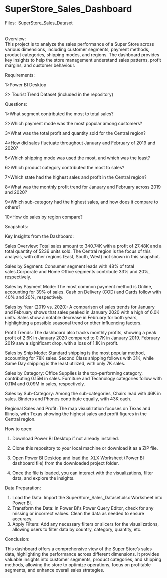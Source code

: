 # SuperStore_Sales_Dashboard

Files:&nbsp;
SuperStore_Sales_Dataset
<br>
<br>
<br>
Overview:<br>
This project is to analyze the sales performance of a Super Store across various dimensions, including customer segments, payment methods, product categories, shipping modes, and regions. The dashboard provides key insights to help the store management understand sales patterns, profit margins, and customer behaviour.














Requirements:

1>Power BI Desktop

2>	Tourist Trend Dataset (included in the repository)



Questions:

1>What segment contributed the most to total sales?

2>Which payment mode was the most popular among customers?

3>What was the total profit and quantity sold for the Central region?

4>How did sales fluctuate throughout January and February of 2019 and 2020?

5>Which shipping mode was used the most, and which was the least?

6>Which product category contributed the most to sales?

7>Which state had the highest sales and profit in the Central region?

8>What was the monthly profit trend for January and February across 2019 and 2020?

9>Which sub-category had the highest sales, and how does it compare to others?

10>How do sales by region compare?











Snapshots:

 











Key Insights from the Dashboard:

Sales Overview:
Total sales amount to 340.74K with a profit of 27.48K and a total quantity of 5236 units sold.
The Central region is the focus of this analysis, with other regions (East, South, West) not shown in this snapshot.



Sales by Segment:
Consumer segment leads with 48% of total sales.Corporate and Home Office segments contribute 33% and 20%, respectively.

Sales by Payment Mode:
The most common payment method is Online, accounting for 39% of sales.
Cash on Delivery (COD) and Cards follow with 40% and 20%, respectively.


Sales by Year (2019 vs. 2020):
A comparison of sales trends for January and February shows that sales peaked in January 2020 with a high of 6.0K units.
Sales show a notable decrease in February for both years, highlighting a possible seasonal trend or other influencing factors.

Profit Trends:
The dashboard also tracks monthly profits, showing a peak profit of 2.6K in January 2020 compared to 0.7K in January 2019.
February 2019 saw a significant drop, with a loss of 1.1K in profit.

Sales by Ship Mode:
Standard shipping is the most popular method, accounting for 78K sales.
Second Class shipping follows with 31K, while Same Day shipping is the least utilized, with only 7K sales.

Sales by Category:
Office Supplies is the top-performing category, contributing 0.15M in sales.
Furniture and Technology categories follow with 0.11M and 0.09M in sales, respectively.


Sales by Sub-Category:
Among the sub-categories, Chairs lead with 46K in sales.
Binders and Phones contribute equally, with 43K each.


Regional Sales and Profit:
The map visualization focuses on Texas and Illinois, with Texas showing the highest sales and profit figures in the Central region.






How to open:

1.	Download Power BI Desktop if not already installed.
   
2.	Clone this repository to your local machine or download it as a ZIP file.
   
3.	Open Power BI Desktop and load the .XLX Worksheet (Power BI dashboard file) from the downloaded project folder.
   
4.	Once the file is loaded, you can interact with the visualizations, filter data, and explore the insights.






Data Preparation:

1.	Load the Data:
                 Import the SuperStore_Sales_Dataset.xlsx Worksheet into Power BI.
2.	Transform the Data:
                  In Power BI's Power Query Editor, check for any missing or incorrect values. Clean the data as needed to ensure accuracy.
3.	Apply Filters:
                  Add any necessary filters or slicers for the visualizations, allowing users to filter data by country, category, quantity, etc.


Conclusion:

This dashboard offers a comprehensive view of the Super Store’s sales data, highlighting the performance across different dimensions. It provides valuable insights into customer segments, product categories, and shipping methods, allowing the store to optimize operations, focus on profitable segments, and enhance overall sales strategies.

